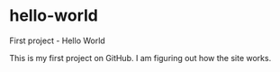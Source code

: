 # hello-world
First project - Hello World

This is my first project on GitHub. I am figuring out how the site works.

